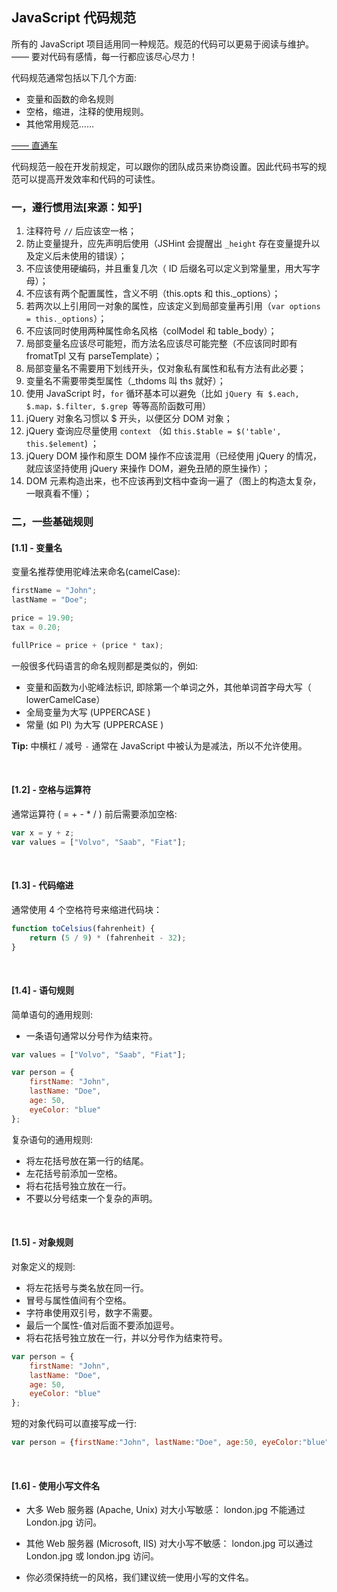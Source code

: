 ## **JavaScript 代码规范**
所有的 JavaScript 项目适用同一种规范。规范的代码可以更易于阅读与维护。—— 要对代码有感情，每一行都应该尽心尽力！
<br>

代码规范通常包括以下几个方面:

* 变量和函数的命名规则
* 空格，缩进，注释的使用规则。
* 其他常用规范……

[—— 直通车](https://zhuanlan.zhihu.com/p/79572012)

代码规范一般在开发前规定，可以跟你的团队成员来协商设置。因此代码书写的规范可以提高开发效率和代码的可读性。
<br>

### **一，遵行惯用法[来源：知乎]**
01. 注释符号 `//` 后应该空一格；
02. 防止变量提升，应先声明后使用（JSHint 会提醒出 `_height` 存在变量提升以及定义后未使用的错误）；
03. 不应该使用硬编码，并且重复几次（ ID 后缀名可以定义到常量里，用大写字母）；
04. 不应该有两个配置属性，含义不明（this.opts 和 this._options）；
05. 若两次以上引用同一对象的属性，应该定义到局部变量再引用（`var options = this._options`）；
06. 不应该同时使用两种属性命名风格（colModel 和 table_body）；
07. 局部变量名应该尽可能短，而方法名应该尽可能完整（不应该同时即有 fromatTpl 又有 parseTemplate）；
08. 局部变量名不需要用下划线开头，仅对象私有属性和私有方法有此必要；
09. 变量名不需要带类型属性（_thdoms 叫 ths 就好）；
10. 使用 JavaScript 时，`for` 循环基本可以避免（比如 `jQuery 有 $.each, $.map，$.filter, $.grep `等等高阶函数可用）
11. jQuery 对象名习惯以 $ 开头，以便区分 DOM 对象；
12. jQuery 查询应尽量使用 `context` （如 `this.$table = $('table', this.$element`) ；
13. jQuery DOM 操作和原生 DOM 操作不应该混用（已经使用 jQuery 的情况，就应该坚持使用 jQuery 来操作 DOM，避免丑陋的原生操作）；
14. DOM 元素构造出来，也不应该再到文档中查询一遍了（图上的构造太复杂，一眼真看不懂）；

### **二，一些基础规则**
#### **[1.1] - 变量名** ####
变量名推荐使用驼峰法来命名(camelCase):

```js
firstName = "John";
lastName = "Doe";

price = 19.90;
tax = 0.20;

fullPrice = price + (price * tax);
```
一般很多代码语言的命名规则都是类似的，例如:

* 变量和函数为小驼峰法标识, 即除第一个单词之外，其他单词首字母大写（ lowerCamelCase）
* 全局变量为大写 (UPPERCASE )
* 常量 (如 PI) 为大写 (UPPERCASE )

**Tip:** 中横杠 / 减号 `-` 通常在 JavaScript 中被认为是减法，所以不允许使用。

<br>

#### **[1.2] - 空格与运算符** ####
通常运算符 ( = + - * / ) 前后需要添加空格:

```js
var x = y + z;
var values = ["Volvo", "Saab", "Fiat"];
```

<br>

#### **[1.3] - 代码缩进** ####
通常使用 4 个空格符号来缩进代码块：
```js
function toCelsius(fahrenheit) {
    return (5 / 9) * (fahrenheit - 32);
}
```

<br>

#### **[1.4] - 语句规则** ####
简单语句的通用规则:

* 一条语句通常以分号作为结束符。
```js
var values = ["Volvo", "Saab", "Fiat"];

var person = {
    firstName: "John",
    lastName: "Doe",
    age: 50,
    eyeColor: "blue"
};
```
复杂语句的通用规则:

* 将左花括号放在第一行的结尾。
* 左花括号前添加一空格。
* 将右花括号独立放在一行。
* 不要以分号结束一个复杂的声明。

<br>

#### **[1.5] - 对象规则** ####
对象定义的规则:

* 将左花括号与类名放在同一行。
* 冒号与属性值间有个空格。
* 字符串使用双引号，数字不需要。
* 最后一个属性-值对后面不要添加逗号。
* 将右花括号独立放在一行，并以分号作为结束符号。
```js
var person = {
    firstName: "John",
    lastName: "Doe",
    age: 50,
    eyeColor: "blue"
};
```
短的对象代码可以直接写成一行:
```js
var person = {firstName:"John", lastName:"Doe", age:50, eyeColor:"blue"};
```
<br>

#### **[1.6] - 使用小写文件名** ####

* 大多 Web 服务器 (Apache, Unix) 对大小写敏感： london.jpg 不能通过 London.jpg 访问。

* 其他 Web 服务器 (Microsoft, IIS) 对大小写不敏感： london.jpg 可以通过 London.jpg 或 london.jpg 访问。

* 你必须保持统一的风格，我们建议统一使用小写的文件名。